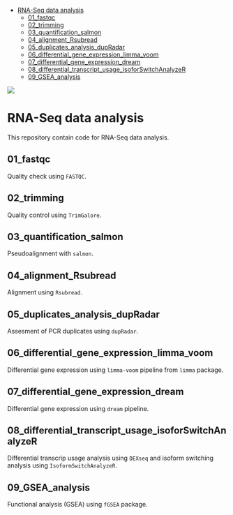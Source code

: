 <!-- START doctoc generated TOC please keep comment here to allow auto update -->
<!-- DON'T EDIT THIS SECTION, INSTEAD RE-RUN doctoc TO UPDATE -->


- [RNA-Seq data analysis](#rna-seq-data-analysis)
  - [01_fastqc](#01_fastqc)
  - [02_trimming](#02_trimming)
  - [03_quantification_salmon](#03_quantification_salmon)
  - [04_alignment_Rsubread](#04_alignment_rsubread)
  - [05_duplicates_analysis_dupRadar](#05_duplicates_analysis_dupradar)
  - [06_differential_gene_expression_limma_voom](#06_differential_gene_expression_limma_voom)
  - [07_differential_gene_expression_dream](#07_differential_gene_expression_dream)
  - [08_differential_transcript_usage_isoforSwitchAnalyzeR](#08_differential_transcript_usage_isoforswitchanalyzer)
  - [09_GSEA_analysis](#09_gsea_analysis)

<!-- END doctoc generated TOC please keep comment here to allow auto update -->

<a href="https://zenhub.com"><img src="https://raw.githubusercontent.com/ZenHubIO/support/master/zenhub-badge.png"></a>
# RNA-Seq data analysis

This repository contain code for RNA-Seq data analysis.

## 01_fastqc
Quality check using `FASTQC`.

## 02_trimming
Quality control using `TrimGalore`.

## 03_quantification_salmon
Pseudoalignment with `salmon`.

## 04_alignment_Rsubread
Alignment using `Rsubread`.

## 05_duplicates_analysis_dupRadar
Assesment of PCR duplicates using `dupRadar`.

## 06_differential_gene_expression_limma_voom
Differential gene expression using `limma-voom` pipeline from `limma` package.

## 07_differential_gene_expression_dream
Differential gene expression using `dream` pipeline.

## 08_differential_transcript_usage_isoforSwitchAnalyzeR
Differential transcrip usage analysis using `DEXseq` and isoform switching analysis using `IsoformSwitchAnalyzeR`.

## 09_GSEA_analysis
Functional analysis (GSEA) using `fGSEA` package.
